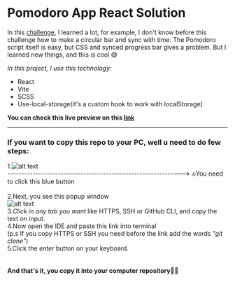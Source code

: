 # Pomodoro App React Solution #


In this [challenge](https://www.frontendmentor.io/challenges/pomodoro-app-KBFnycJ6G/hub),  I learned a lot, for example, I don't know before this challenge how to make a circular bar and sync with time. The Pomodoro script itself is easy, but CSS and synced progress bar gives a problem. But I learned new things, and this is cool 😅

*In this project, I use this technology:*
- React
- Vite
- SCSS
- Use-local-storage(it's a custom hook to work with localStorage)



**You can check this live preview on this [link](https://pomodoro-app-mu-navy.vercel.app/)**
<hr>

### If you want to copy this repo to your PC, well u need to do few steps: ###

 1.<img alt="alt text" src="https://i.imgur.com/dpnMrDx.png" /> <br>
--------------------------------------------------------------> 🔝You need to click this blue button <br> <br>
2.Next, you see this popup window <br>
<img alt="alt text" src="https://i.imgur.com/thFoRgN.png" /> <br>
3.*Click in any tab you want* like HTTPS, SSH or GitHub CLI, and copy the text on input. <br>
4.Now open the IDE and paste this link into terminal  <br>
(p.s If you copy HTTPS or SSH you need before the link add the words *"git clone"*)<br>
5.Click the *enter* button on your keyboard.<br>
<br>
<br>
**And that's it, you copy it into your computer repository**🎉🎊
